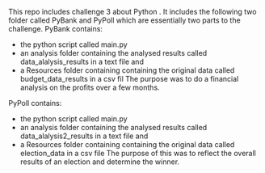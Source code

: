 This repo includes challenge 3 about Python . 
It includes the following two folder called PyBank and PyPoll which are essentially two parts to the challenge.
PyBank contains:
 - the python script called main.py
 - an analysis folder containing the analysed results called data_alalysis_results in a text file and
 - a Resources folder containing containing the original data called budget_data_results in a csv fil
The purpose was to do a financial analysis on the profits over a few months.

PyPoll contains:
 - the python script called main.py
 - an analysis folder containing the analysed results called data_alalysis2_results in a text file and
 - a Resources folder containing containing the original data called election_data in a csv file
The purpose of this was to reflect the overall results of an election and determine the winner.

